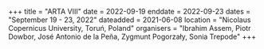 +++
title = "ARTA VIII"
date = 2022-09-19
enddate = 2022-09-23
dates = "September 19 - 23, 2022"
dateadded = 2021-06-08
location = "Nicolaus Copernicus University, Toruń, Poland"
organisers = "Ibrahim Assem, Piotr Dowbor, José Antonio de la Peña, Zygmunt Pogorzały, Sonia Trepode"
+++
